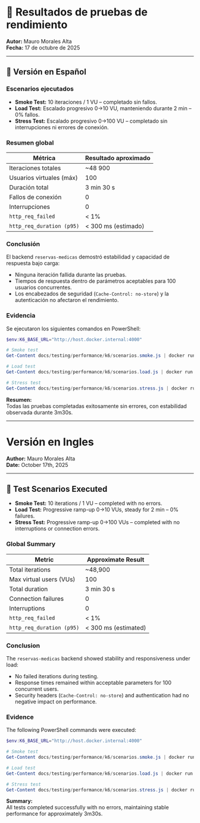 # 🧪 Resultados de pruebas de rendimiento

**Autor:** Mauro Morales Alta  
**Fecha:** 17 de octubre de 2025

---

## 📘 Versión en Español

### Escenarios ejecutados

- **Smoke Test:** 10 iteraciones / 1 VU – completado sin fallos.
- **Load Test:** Escalado progresivo 0→10 VU, manteniendo durante 2 min – 0% fallos.
- **Stress Test:** Escalado progresivo 0→100 VU – completado sin interrupciones ni errores de conexión.

### Resumen global

| Métrica                   | Resultado aproximado |
| ------------------------- | -------------------- |
| Iteraciones totales       | ~48 900              |
| Usuarios virtuales (máx)  | 100                  |
| Duración total            | 3 min 30 s           |
| Fallos de conexión        | 0                    |
| Interrupciones            | 0                    |
| `http_req_failed`         | < 1%                 |
| `http_req_duration (p95)` | < 300 ms (estimado)  |

### Conclusión

El backend `reservas-medicas` demostró estabilidad y capacidad de respuesta bajo carga:

- Ninguna iteración fallida durante las pruebas.
- Tiempos de respuesta dentro de parámetros aceptables para 100 usuarios concurrentes.
- Los encabezados de seguridad (`Cache-Control: no-store`) y la autenticación no afectaron el rendimiento.

### Evidencia

Se ejecutaron los siguientes comandos en PowerShell:

```powershell
$env:K6_BASE_URL="http://host.docker.internal:4000"

# Smoke test
Get-Content docs/testing/performance/k6/scenarios.smoke.js | docker run --rm -i -e K6_BASE_URL grafana/k6 run -

# Load test
Get-Content docs/testing/performance/k6/scenarios.load.js | docker run --rm -i -e K6_BASE_URL grafana/k6 run -

# Stress test
Get-Content docs/testing/performance/k6/scenarios.stress.js | docker run --rm -i -e K6_BASE_URL grafana/k6 run -
```

**Resumen:**  
Todas las pruebas completadas exitosamente sin errores, con estabilidad observada durante 3m30s.

---

# Versión en Ingles

**Author:** Mauro Morales Alta  
**Date:** October 17th, 2025

---

## 📘 Test Scenarios Executed

- **Smoke Test:** 10 iterations / 1 VU – completed with no errors.
- **Load Test:** Progressive ramp-up 0→10 VUs, steady for 2 min – 0% failures.
- **Stress Test:** Progressive ramp-up 0→100 VUs – completed with no interruptions or connection errors.

### Global Summary

| Metric                    | Approximate Result   |
| ------------------------- | -------------------- |
| Total iterations          | ~48,900              |
| Max virtual users (VUs)   | 100                  |
| Total duration            | 3 min 30 s           |
| Connection failures       | 0                    |
| Interruptions             | 0                    |
| `http_req_failed`         | < 1%                 |
| `http_req_duration (p95)` | < 300 ms (estimated) |

### Conclusion

The `reservas-medicas` backend showed stability and responsiveness under load:

- No failed iterations during testing.
- Response times remained within acceptable parameters for 100 concurrent users.
- Security headers (`Cache-Control: no-store`) and authentication had no negative impact on performance.

### Evidence

The following PowerShell commands were executed:

```powershell
$env:K6_BASE_URL="http://host.docker.internal:4000"

# Smoke test
Get-Content docs/testing/performance/k6/scenarios.smoke.js | docker run --rm -i -e K6_BASE_URL grafana/k6 run -

# Load test
Get-Content docs/testing/performance/k6/scenarios.load.js | docker run --rm -i -e K6_BASE_URL grafana/k6 run -

# Stress test
Get-Content docs/testing/performance/k6/scenarios.stress.js | docker run --rm -i -e K6_BASE_URL grafana/k6 run -
```

**Summary:**  
All tests completed successfully with no errors, maintaining stable performance for approximately 3m30s.
